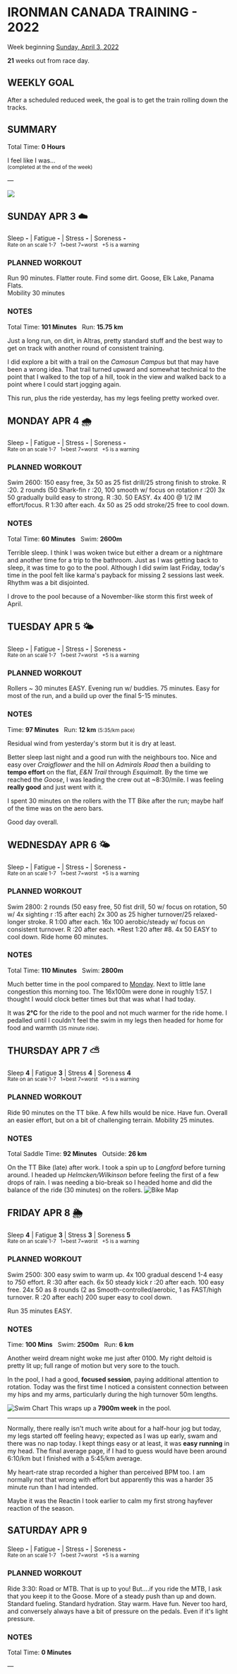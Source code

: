 # IRONMAN CANADA TRAINING - 2022
Week beginning [Sunday, April 3, 2022](javascript:flick('sun');)

**21** weeks out from race day.

## WEEKLY GOAL
After a scheduled reduced week, the goal is to get the train rolling down the tracks.

## SUMMARY
Total Time: **0 Hours**

I feel like I was...
<br /><sup>(completed at the end of the week)</sup>

&mdash;

![](/assets/jpg/II-9x550.jpeg)

## SUNDAY APR 3 ☁️
Sleep **-** | Fatigue **-** | Stress **-** | Soreness **-**
<sup><br />Rate on an scale 1-7 &nbsp; 1=best 7=worst &nbsp; +5 is a warning</sup>

### PLANNED WORKOUT
Run 90 minutes. Flatter route. Find some dirt. Goose, Elk Lake, Panama Flats.  
Mobility 30 minutes

### NOTES
Total Time: **101 Minutes** &nbsp; Run: **15.75 km**

Just a long run, on dirt, in Altras, pretty standard stuff and the best way to get on track with another round of consistent training.  

I did explore a bit with a trail on the _Camosun Campus_ but that may have been a wrong idea.  That trail turned upward and somewhat technical to the point that I walked to the top of a hill, took in the view and walked back to a point where I could start jogging again. 

This run, plus the ride yesterday, has my legs feeling pretty worked over.
<!---->
## MONDAY APR 4 🌧
Sleep **-** | Fatigue **-** | Stress **-** | Soreness **-**
<sup><br />Rate on an scale 1-7 &nbsp; 1=best 7=worst &nbsp; +5 is a warning</sup>

### PLANNED WORKOUT
Swim 2600: 
150 easy free, 3x 50 as 25 fist drill/25 strong finish to stroke. R :20. 
2 rounds (50 Shark-fin r :20, 100 smooth w/ focus on rotation r :20) 
3x 50 gradually build easy to strong. R :30. 
50 EASY. 
4x 400 @ 1/2 IM effort/focus. R 1:30 after each. 
4x 50 as 25 odd stroke/25 free to cool down.

### NOTES
Total Time: **60 Minutes** &nbsp; Swim: **2600m**

Terrible sleep.  I think I was woken twice but either a dream or a nightmare and another time for a trip to the bathroom.  Just as I was getting back to sleep, it was time to go to the pool.  Although I did swim last Friday, today's time in the pool felt like karma's payback for missing 2 sessions last week.  Rhythm was a bit disjointed.

I drove to the pool because of a November-like storm this first week of April.

<!---->
## TUESDAY APR 5 🌤
Sleep **-** | Fatigue **-** | Stress **-** | Soreness **-**
<sup><br />Rate on an scale 1-7 &nbsp; 1=best 7=worst &nbsp; +5 is a warning</sup>

### PLANNED WORKOUT
Rollers ~ 30 minutes EASY.
Evening run w/ buddies. 
75 minutes. Easy for most of the run, and a build up over the final 5-15 minutes. 

### NOTES
Time: **97 Minutes** &nbsp; Run: **12 km** <small>(5:35/km pace)</small>

Residual wind from yesterday's storm but it is dry at least.

Better sleep last night and a good run with the neighbours too.  Nice and easy over _Craigflower_ and the hill on _Admirals Road_  then a building to **tempo effort** on the flat, _E&N Trail_ through _Esquimalt_.  By the time we reached the _Goose_, I was leading the crew out at ~8:30/mile.  I was feeling **really good** and just went with it.

I spent 30 minutes on the rollers with the TT Bike after the run; maybe half of the time was on the aero bars.

Good day overall.

<!---->
## WEDNESDAY APR 6 🌤
Sleep **-** | Fatigue **-** | Stress **-** | Soreness **-**
<sup><br />Rate on an scale 1-7 &nbsp; 1=best 7=worst &nbsp; +5 is a warning</sup>

### PLANNED WORKOUT
Swim 2800: 
2 rounds (50 easy free, 50 fist drill, 50 w/ focus on rotation, 50 w/ 4x sighting r :15 after each)
2x 300 as 25 higher turnover/25 relaxed-longer stroke. R 1:00 after each. 
16x 100 aerobic/steady w/ focus on consistent turnover. R :20 after each. *Rest 1:20 after #8. 
4x 50 EASY to cool down.   Ride home 60 minutes.

### NOTES
Total Time: **110 Minutes** &nbsp; Swim: **2800m**

Much better time in the pool compared to [Monday](javascript:flick('mon');).  Next to little lane congestion this morning too.  The 16x100m were done in roughly 1:57.  I thought I would clock better times but that was what I had today.

It was **2°C** for the ride to the pool and not much warmer for the ride home.  I pedalled until I couldn't feel the swim in my legs then headed for home for food and warmth <small>(35 minute ride)</small>.

<!---->
## THURSDAY APR 7 ⛅️
Sleep **4** | Fatigue **3** | Stress **4** | Soreness **4**
<sup><br />Rate on an scale 1-7 &nbsp; 1=best 7=worst &nbsp; +5 is a warning</sup>

### PLANNED WORKOUT
Ride 90 minutes on the TT bike. A few hills would be nice. Have fun. Overall an easier effort, but on a bit of challenging terrain. 
Mobility 25 minutes.

### NOTES
Total Saddle Time: **92 Minutes** &nbsp; Outside: **26 km** 

On the TT Bike (late) after work.  I took a spin up to _Langford_ before turning around.  I headed up _Helmcken/Wilkinson_ before feeling the first of a few drops of rain.  I was needing a bio-break so I headed home and did the balance of the ride (30 minutes) on the rollers.
![Bike Map](/assets/jpg/bike-20220407.jpeg)

<!---->
## FRIDAY APR 8 🌦
Sleep **4** | Fatigue **3** | Stress **3** | Soreness **5**
<sup><br />Rate on an scale 1-7 &nbsp; 1=best 7=worst &nbsp; +5 is a warning</sup>

### PLANNED WORKOUT
Swim 2500: 
300 easy swim to warm up. 
4x 100 gradual descend 1-4 easy to 750 effort. R :30 after each. 
6x 50 steady kick r :20 after each. 
100 easy free.
24x 50 as 8 rounds (2 as Smooth-controlled/aerobic, 1 as FAST/high turnover. R :20 after each)
200 super easy to cool down.

Run 35 minutes EASY. 

### NOTES
Time: **100 Mins** &nbsp; Swim: **2500m** &nbsp; Run: **6 km**

Another weird dream night woke me just after 0100.  My right deltoid is pretty lit up; full range of motion but very sore to the touch.

In the pool, I had a good, **focused session**, paying additional attention to rotation.  Today was the first time I noticed a consistent connection between my hips and my arms, particularly during the high turnover 50m lengths.

<!---->
![Swim Chart](/assets/jpg/swim-20220408.jpeg?v2)
This wraps up a **7900m week** in the pool.

---

Normally, there really isn't much write about for a half-hour jog but today, my legs started off feeling heavy; expected as I was up early, swam and there was no nap today.  I kept things easy or at least, it was **easy running** in my head.  The final average page, if I had to guess would have been around 6:10/km but I finished with a 5:45/km average.

My heart-rate strap recorded a higher than perceived BPM too.  I am normally not that wrong with effort but apparently this was a harder 35 minute run than I had intended.

Maybe it was the Reactin I took earlier to calm my first strong hayfever reaction of the season.

<!---->
## SATURDAY APR 9
Sleep **-** | Fatigue **-** | Stress **-** | Soreness **-**
<sup><br />Rate on an scale 1-7 &nbsp; 1=best 7=worst &nbsp; +5 is a warning</sup>

### PLANNED WORKOUT
Ride 3:30: Road or MTB. That is up to you! But....if you ride the MTB, I ask that you keep it to the Goose. More of a steady push than up and down.  Standard fueling. Standard hydration. Stay warm. Have fun. Never too hard, and conversely always have a bit of pressure on the pedals. Even if it's light pressure.  

### NOTES
Total Time: **0 Minutes**

&mdash;  
